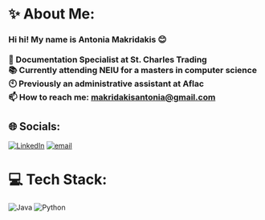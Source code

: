 # ✨ About Me:
### Hi hi! My name is Antonia Makridakis 😊<br/><br/>📄 Documentation Specialist at St. Charles Trading<br/>📚 Currently attending NEIU for a masters in computer science<br/>🕙 Previously an administrative assistant at Aflac<br/>📫 How to reach me: makridakisantonia@gmail.com<br/>


## 🌐 Socials:
[![LinkedIn](https://img.shields.io/badge/LinkedIn-%230077B5.svg?logo=linkedin&logoColor=white)](linkedin.com/inantonia-m-164585108) [![email](https://img.shields.io/badge/Email-D14836?logo=gmail&logoColor=white)](mailto:makridakisantonia@gmail.com) 

# 💻 Tech Stack:
![Java](https://img.shields.io/badge/java-%23ED8B00.svg?style=for-the-badge&logo=openjdk&logoColor=white) ![Python](https://img.shields.io/badge/python-3670A0?style=for-the-badge&logo=python&logoColor=ffdd54)
